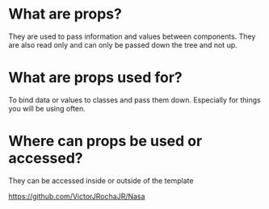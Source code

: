 # What are props?
They are used to pass information and values between components.
They are also read only and can only be passed down the tree and not up.
# What are props used for?
To bind data or values to classes and pass them down. Especially for things you will be using often.
# Where can props be used or accessed?
They can be accessed inside or outside of the template

https://github.com/VictorJRochaJR/Nasa
